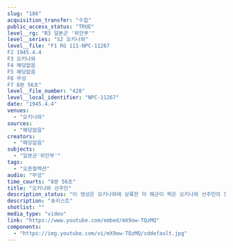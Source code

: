 ```yaml
---
slug: "186"
acquisition_transfer: "수집"
public_access_status: "TRUE"
level__rg: "R3 일본군 '위안부'"
level__series: "S2 오키나와"
level__file: "F1 RG 111-NPC-11267
F2 1945.4.4 
F3 오키나와
F4 해당없음
F5 해당없음
F6 무성
F7 8분 56초"
level__file_number: "428"
level__local_identifier: "NPC-11267"
date: "1945.4.4"
venues: 
  - "오키나와"
sources: 
  - "해당없음"
creators: 
  - "해당없음"
subjects: 
  - "일본군'위안부'"
tags: 
  - "오픈컬렉션"
audio: "무성"
time_courts: "8분 56초"
title: "오키나와 선주민"
description_status: "이 영상은 오키나와에 상륙한 미 해군이 찍은 오키나와 선주민의 모습을 담고 있다. 주민들의 일상이나 주민 소개, 치료 등의 장면이다."
description: "숏리스트"
shotlist: ""
media_type: "video"
link: "https://www.youtube.com/embed/mX9ow-TQzMQ"
components: 
  - "https://img.youtube.com/vi/mX9ow-TQzMQ/sddefault.jpg"
---
```

